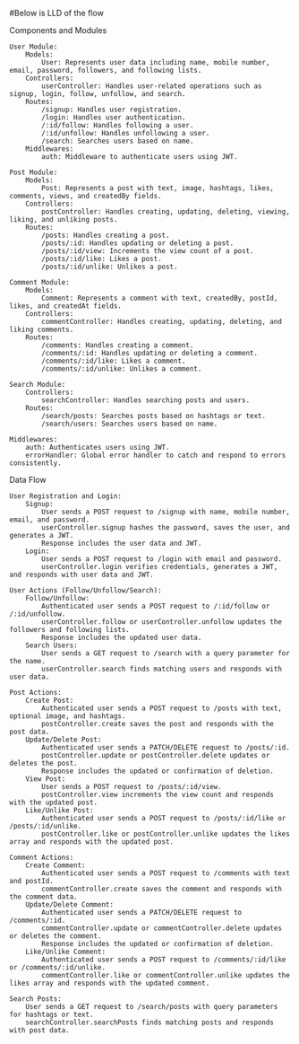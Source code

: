 #Below is LLD of the flow

Components and Modules

    User Module:
        Models:
            User: Represents user data including name, mobile number, email, password, followers, and following lists.
        Controllers:
            userController: Handles user-related operations such as signup, login, follow, unfollow, and search.
        Routes:
            /signup: Handles user registration.
            /login: Handles user authentication.
            /:id/follow: Handles following a user.
            /:id/unfollow: Handles unfollowing a user.
            /search: Searches users based on name.
        Middlewares:
            auth: Middleware to authenticate users using JWT.

    Post Module:
        Models:
            Post: Represents a post with text, image, hashtags, likes, comments, views, and createdBy fields.
        Controllers:
            postController: Handles creating, updating, deleting, viewing, liking, and unliking posts.
        Routes:
            /posts: Handles creating a post.
            /posts/:id: Handles updating or deleting a post.
            /posts/:id/view: Increments the view count of a post.
            /posts/:id/like: Likes a post.
            /posts/:id/unlike: Unlikes a post.

    Comment Module:
        Models:
            Comment: Represents a comment with text, createdBy, postId, likes, and createdAt fields.
        Controllers:
            commentController: Handles creating, updating, deleting, and liking comments.
        Routes:
            /comments: Handles creating a comment.
            /comments/:id: Handles updating or deleting a comment.
            /comments/:id/like: Likes a comment.
            /comments/:id/unlike: Unlikes a comment.

    Search Module:
        Controllers:
            searchController: Handles searching posts and users.
        Routes:
            /search/posts: Searches posts based on hashtags or text.
            /search/users: Searches users based on name.

    Middlewares:
        auth: Authenticates users using JWT.
        errorHandler: Global error handler to catch and respond to errors consistently.

Data Flow

    User Registration and Login:
        Signup:
            User sends a POST request to /signup with name, mobile number, email, and password.
            userController.signup hashes the password, saves the user, and generates a JWT.
            Response includes the user data and JWT.
        Login:
            User sends a POST request to /login with email and password.
            userController.login verifies credentials, generates a JWT, and responds with user data and JWT.

    User Actions (Follow/Unfollow/Search):
        Follow/Unfollow:
            Authenticated user sends a POST request to /:id/follow or /:id/unfollow.
            userController.follow or userController.unfollow updates the followers and following lists.
            Response includes the updated user data.
        Search Users:
            User sends a GET request to /search with a query parameter for the name.
            userController.search finds matching users and responds with user data.

    Post Actions:
        Create Post:
            Authenticated user sends a POST request to /posts with text, optional image, and hashtags.
            postController.create saves the post and responds with the post data.
        Update/Delete Post:
            Authenticated user sends a PATCH/DELETE request to /posts/:id.
            postController.update or postController.delete updates or deletes the post.
            Response includes the updated or confirmation of deletion.
        View Post:
            User sends a POST request to /posts/:id/view.
            postController.view increments the view count and responds with the updated post.
        Like/Unlike Post:
            Authenticated user sends a POST request to /posts/:id/like or /posts/:id/unlike.
            postController.like or postController.unlike updates the likes array and responds with the updated post.

    Comment Actions:
        Create Comment:
            Authenticated user sends a POST request to /comments with text and postId.
            commentController.create saves the comment and responds with the comment data.
        Update/Delete Comment:
            Authenticated user sends a PATCH/DELETE request to /comments/:id.
            commentController.update or commentController.delete updates or deletes the comment.
            Response includes the updated or confirmation of deletion.
        Like/Unlike Comment:
            Authenticated user sends a POST request to /comments/:id/like or /comments/:id/unlike.
            commentController.like or commentController.unlike updates the likes array and responds with the updated comment.

    Search Posts:
        User sends a GET request to /search/posts with query parameters for hashtags or text.
        searchController.searchPosts finds matching posts and responds with post data.
